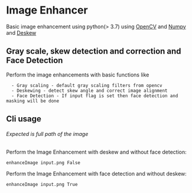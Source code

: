 # Image Enhancer
Basic image enhancement using python(> 3.7) using [OpenCV](https://pypi.org/project/opencv-python/) and 
[Numpy](https://numpy.org/) and [Deskew](https://github.com/sbrunner/deskew)
## Gray scale, skew detection and correction and Face Detection
Perform the image enhancements with basic functions like
~~~
  - Gray scaling - default gray scaling filters from opencv
  - Deskewing - detect skew angle and correct image alignment
  - Face Detection - If input flag is set then face detection and masking will be done 
~~~ 

## Cli usage
###### Expected is full path of the image
Perform the Image Enhancement with deskew and without face detection:
```
enhanceImage input.png False
```

Perform the Image Enhancement with face detection and without deskew:
```
enhanceImage input.png True
```
